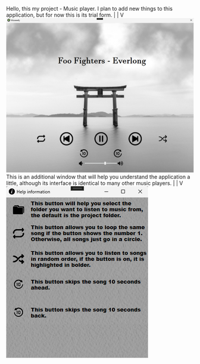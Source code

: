 Hello, this my project - Music player. I plan to add new things to this application, but for now this is its trial form.
|
|
V
![Preview my music player](MusicPlayer/preview.png)
This is an additional window that will help you understand the application a little, although its interface is identical to many other music players.
|
|
V
![Preview my music player](MusicPlayer/helpPreview.png)
